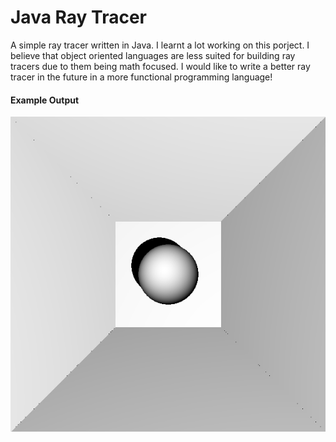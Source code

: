 Java Ray Tracer
=============

A simple ray tracer written in Java. I learnt a lot working on this porject. I believe that object oriented languages are less suited for building ray tracers due to them being math focused. I would like to write a better ray tracer in the future in a more functional programming language!

#### Example Output
![output](https://raw.githubusercontent.com/jpittis/JavaRayTracer/master/output.png)

